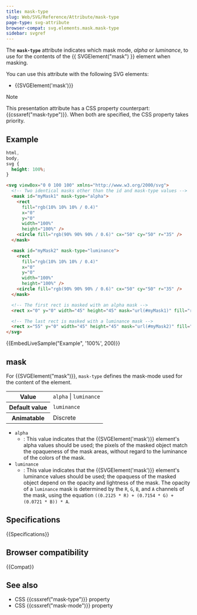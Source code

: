 ```yaml
---
title: mask-type
slug: Web/SVG/Reference/Attribute/mask-type
page-type: svg-attribute
browser-compat: svg.elements.mask.mask-type
sidebar: svgref
---
```


The **`mask-type`** attribute indicates which mask mode, _alpha_ or _luminance_, to use for the contents of the {{ SVGElement("mask") }} element when masking.

You can use this attribute with the following SVG elements:

- {{SVGElement('mask')}}

> [!NOTE]
> This presentation attribute has a CSS property counterpart: {{cssxref("mask-type")}}. When both are specified, the CSS property takes priority.

## Example

```css hidden
html,
body,
svg {
  height: 100%;
}
```

```html
<svg viewBox="0 0 100 100" xmlns="http://www.w3.org/2000/svg">
  <!-- Two identical masks other than the id and mask-type values -->
  <mask id="myMask1" mask-type="alpha">
    <rect
      fill="rgb(10% 10% 10% / 0.4)"
      x="0"
      y="0"
      width="100%"
      height="100%" />
    <circle fill="rgb(90% 90% 90% / 0.6)" cx="50" cy="50" r="35" />
  </mask>

  <mask id="myMask2" mask-type="luminance">
    <rect
      fill="rgb(10% 10% 10% / 0.4)"
      x="0"
      y="0"
      width="100%"
      height="100%" />
    <circle fill="rgb(90% 90% 90% / 0.6)" cx="50" cy="50" r="35" />
  </mask>

  <!-- The first rect is masked with an alpha mask -->
  <rect x="0" y="0" width="45" height="45" mask="url(#myMask1)" fill="red" />

  <!-- The last rect is masked with a luminance mask -->
  <rect x="55" y="0" width="45" height="45" mask="url(#myMask2)" fill="red" />
</svg>
```

{{EmbedLiveSample("Example", '100%', 200)}}

## mask

For {{SVGElement("mask")}}, `mask-type` defines the mask-mode used for the content of the element.

<table class="properties">
  <tbody>
    <tr>
      <th scope="row">Value</th>
      <td><code>alpha</code> | <code>luminance</code></td>
    </tr>
    <tr>
      <th scope="row">Default value</th>
      <td><code>luminance</code></td>
    </tr>
    <tr>
      <th scope="row">Animatable</th>
      <td>Discrete</td>
    </tr>
  </tbody>
</table>

- `alpha`
  - : This value indicates that the {{SVGElement('mask')}} element's alpha values should be used; the pixels of the masked object match the opaqueness of the mask areas, without regard to the luminance of the colors of the mask.
- `luminance`
  - : This value indicates that the {{SVGElement('mask')}} element's luminance values should be used; the opaquess of the masked object depend on the opacity and lightness of the mask. The opacity of a `luminance` mask is determined by the `R`, `G`, `B`, and `A` channels of the mask, using the equation `((0.2125 * R) + (0.7154 * G) + (0.0721 * B)) * A`.

## Specifications

{{Specifications}}

## Browser compatibility

{{Compat}}

## See also

- CSS {{cssxref("mask-type")}} property
- CSS {{cssxref("mask-mode")}} property
